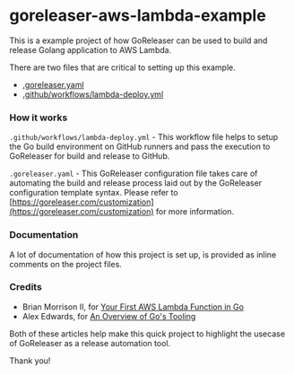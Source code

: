 # goreleaser-aws-lambda-example

This is a example project of how GoReleaser can be used to build and release Golang application to AWS Lambda.

There are two files that are critical to setting up this example.

- [.goreleaser.yaml](/GeorgeDavis-TriumphTech/goreleaser-aws-lambda-example/blob/main/.github/workflows/lambda-deploy.yml)
- [.github/workflows/lambda-deploy.yml](/GeorgeDavis-TriumphTech/goreleaser-aws-lambda-example/blob/main/.github/workflows/lambda-deploy.yml)


### How it works

`.github/workflows/lambda-deploy.yml` - This workflow file helps to setup the Go build environment on GitHub runners and pass the execution to GoReleaser for build and release to GitHub.

`.goreleaser.yaml` - This GoReleaser configuration file takes care of automating the build and release process laid out by the GoReleaser configuration template syntax. Please refer to [https://goreleaser.com/customization](https://goreleaser.com/customization) for more information.


### Documentation

A lot of documentation of how this project is set up, is provided as inline comments on the project files.


### Credits

- Brian Morrison II, for [Your First AWS Lambda Function in Go](https://brianmorrison.me/blog/your-first-aws-lambda-function-in-go/)
- Alex Edwards, for [An Overview of Go's Tooling](https://www.alexedwards.net/blog/an-overview-of-go-tooling)

Both of these articles help make this quick project to highlight the usecase of GoReleaser as a release automation tool.

Thank you!